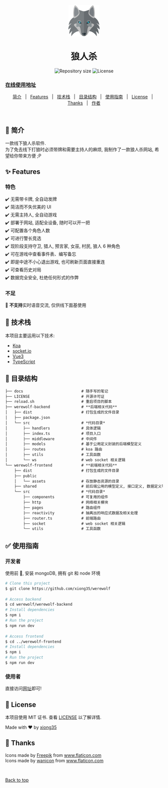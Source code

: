 <div align="center" id="top"> 
  <img width="100" src="werewolf-frontend/public/wolf.png" alt="Werewolf Logo" />


  <!-- <a href="https://werewolf.netlify.app">Demo</a> -->
</div>

<h1 align="center">狼人杀</h1>

<p align="center">
  <img alt="Repository size" src="https://img.shields.io/github/repo-size/xiong35/werewolf?color=56BEB8">

  <img alt="License" src="https://img.shields.io/github/license/xiong35/werewolf?color=56BEB8">
</p>

<h3><a href="http://werewolf.xiong35.cn/">在线使用地址</a></h3>

<p align="center">
  <a href="#dart-简介">简介</a> &#xa0; | &#xa0; 
  <a href="#sparkles-features">Features</a> &#xa0; | &#xa0;
  <a href="#rocket-技术栈">技术栈</a> &#xa0; | &#xa0;
  <a href="#deciduous_tree-目录结构">目录结构</a> &#xa0; | &#xa0;
  <a href="#white_check_mark-使用指南">使用指南</a> &#xa0; | &#xa0;
  <a href="#memo-license">License</a> &#xa0; | &#xa0;
  <a href="#hugs-thanks">Thanks</a> &#xa0; | &#xa0;
  <a href="https://github.com/xiong35" target="_blank">作者</a>
</p>

<br>

## :dart: 简介 ##

一款线下狼人杀软件.  
为了免去线下打狼时必须带牌和需要主持人的麻烦, 我制作了一款狼人杀网站, 希望给你带来方便 ;P

## :sparkles: Features ##

### 特色

:heavy_check_mark: 无需带卡牌, 全自动发牌  
:heavy_check_mark: 简洁而不失优美的 UI  
:heavy_check_mark: 无需主持人, 全自动游戏  
:heavy_check_mark: 部署于网站, 适配全设备, 随时可以开一把  
:heavy_check_mark: 可配置各个角色人数  
:heavy_check_mark: 可进行警长竞选  
:heavy_check_mark: 现阶段支持守卫, 猎人, 预言家, 女巫, 村民, 狼人 6 种角色  
:heavy_check_mark: 可在游戏中查看事件表、编写备忘  
:heavy_check_mark: 即是中途不小心退出游戏, 也可刷新页面直接重连  
:heavy_check_mark: 可查看历史对局  
:heavy_check_mark: 数据完全安全, 杜绝任何形式的作弊  

### 不足

🥺 **不支持**实时语音交流, 仅供线下面基使用  

## :rocket: 技术栈 ##

本项目主要运用以下技术:

- [Koa](https://koajs.com/)
- [socket.io](https://socket.io/)
- [Vue3](https://vue3js.cn/)
- [TypeScript](https://www.typescriptlang.org/)

## :deciduous_tree: 目录结构 ##

```txt
├── docs                          # 随手写的笔记
├── LICENSE                       # 开源许可证
├── reload.sh                     # 重启项目的脚本
├── werewolf-backend              # **后端相关代码**
│   ├── dist                      # 打包生成的文件目录
│   ├── package.json
│   └── src                       # *代码目录*
│       ├── handlers              # 具体逻辑
│       ├── index.ts              # 项目入口
│       ├── middleware            # 中间件
│       ├── models                # 基于公用定义封装的后端模型定义
│       ├── routes                # koa 路由
│       ├── utils                 # 工具函数
│       └── ws                    # web socket 相关逻辑
└── werewolf-frontend             # **前端相关代码**
    ├── dist                      # 打包生成的文件目录
    ├── public
    │   └── assets                # 存放静态资源的目录
    ├── shared                    # 前后端公用的模型定义, 接口定义, 数据定义等
    └── src                       # *代码目录*
        ├── components            # 可复用的组件
        ├── http                  # 网络相关模块
        ├── pages                 # 路由组件
        ├── reactivity            # 抽离出的响应式数据及相关处理
        ├── router.ts             # 前端路由
        ├── socket                # web socket 相关逻辑
        └── utils                 # 工具函数
```

## :white_check_mark: 使用指南 ##

### 开发者

使用前 :checkered_flag:, 安装 mongoDB, 拥有 git 和 node 环境

```bash
# Clone this project
$ git clone https://github.com/xiong35/werewolf

# Access backend
$ cd werewolf/werewolf-backend
# Install dependencies
$ npm i
# Run the project
$ npm run dev

# Access frontend
$ cd ../werewolf-frontend
# Install dependencies
$ npm i
# Run the project
$ npm run dev
```

### 使用者

直接访问[网址](http://werewolf.xiong35.cn/)即可!

## :memo: License ##

本项目使用 MIT 证书. 查看 [LICENSE](LICENSE) 以了解详情.


Made with :heart: by <a href="https://github.com/xiong35" target="_blank">xiong35</a>
&#xa0;

## :hugs: Thanks ##

<div>Icons made by <a href="https://www.freepik.com" title="Freepik">Freepik</a> from <a href="https://www.flaticon.com/" title="Flaticon">www.flaticon.com</a></div><div>Icons made by <a href="https://www.flaticon.com/authors/wanicon" title="wanicon">wanicon</a> from <a href="https://www.flaticon.com/" title="Flaticon">www.flaticon.com</a></div>

&#xa0;


<a href="#top">Back to top</a>